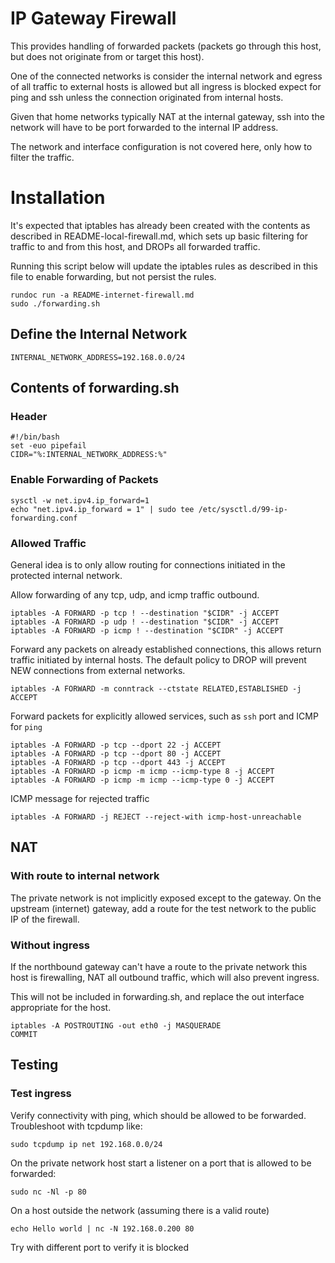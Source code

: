 # IP Gateway Firewall

This provides handling of forwarded packets (packets go through this host, but does not originate from or target this host).

One of the connected networks is consider the internal network and egress of all traffic to external hosts is allowed but all ingress is blocked expect for ping and ssh unless the connection originated from internal hosts.

Given that home networks typically NAT at the internal gateway, ssh into the network will have to be port forwarded to the internal IP address.

The network and interface configuration is not covered here, only how to filter the traffic.

# Installation

It's expected that iptables has already been created with the contents as described in README-local-firewall.md, which sets up basic filtering for traffic to and from this host, and DROPs all forwarded traffic.

Running this script below will update the iptables rules as described in this file to enable forwarding, but not persist the rules.

```
rundoc run -a README-internet-firewall.md
sudo ./forwarding.sh
```

## Define the Internal Network

```env
INTERNAL_NETWORK_ADDRESS=192.168.0.0/24
```

## Contents of forwarding.sh

### Header

```create-file:forwarding.sh:744
#!/bin/bash
set -euo pipefail
CIDR="%:INTERNAL_NETWORK_ADDRESS:%"
```

### Enable Forwarding of Packets
```append-file:forwarding.sh:744
sysctl -w net.ipv4.ip_forward=1
echo "net.ipv4.ip_forward = 1" | sudo tee /etc/sysctl.d/99-ip-forwarding.conf
```

### Allowed Traffic

General idea is to only allow routing for connections initiated in the protected internal network.

Allow forwarding of any tcp, udp, and icmp traffic outbound.  
```append-file:forwarding.sh:744
iptables -A FORWARD -p tcp ! --destination "$CIDR" -j ACCEPT
iptables -A FORWARD -p udp ! --destination "$CIDR" -j ACCEPT
iptables -A FORWARD -p icmp ! --destination "$CIDR" -j ACCEPT
```

Forward any packets on already established connections, this allows return traffic initiated by internal hosts.  The default policy to DROP will prevent NEW connections from external networks.
```append-file:forwarding.sh:744
iptables -A FORWARD -m conntrack --ctstate RELATED,ESTABLISHED -j ACCEPT
```

Forward packets for explicitly allowed services, such as `ssh` port and ICMP for `ping`
```append-file:forwarding.sh:744
iptables -A FORWARD -p tcp --dport 22 -j ACCEPT
iptables -A FORWARD -p tcp --dport 80 -j ACCEPT
iptables -A FORWARD -p tcp --dport 443 -j ACCEPT
iptables -A FORWARD -p icmp -m icmp --icmp-type 8 -j ACCEPT
iptables -A FORWARD -p icmp -m icmp --icmp-type 0 -j ACCEPT
```

ICMP message for rejected traffic
```append-file:forwarding.sh:744
iptables -A FORWARD -j REJECT --reject-with icmp-host-unreachable
```

## NAT

### With route to internal network

The private network is not implicitly exposed except to the gateway.
On the upstream (internet) gateway, add a route for the test network
to the public IP of the firewall.

### Without ingress

If the northbound gateway can't have a route to the private network this host is firewalling, NAT all outbound traffic, which will also prevent ingress.

This will not be included in forwarding.sh, and replace the out interface appropriate for the host.

```
iptables -A POSTROUTING -out eth0 -j MASQUERADE
COMMIT
```

## Testing

### Test ingress

Verify connectivity with ping, which should be allowed to be forwarded.  Troubleshoot with tcpdump like:

```
sudo tcpdump ip net 192.168.0.0/24
```

On the private network host start a listener on a port that is allowed to be forwarded:
```
sudo nc -Nl -p 80
```

On a host outside the network (assuming there is a valid route)
```
echo Hello world | nc -N 192.168.0.200 80
```

Try with different port to verify it is blocked
